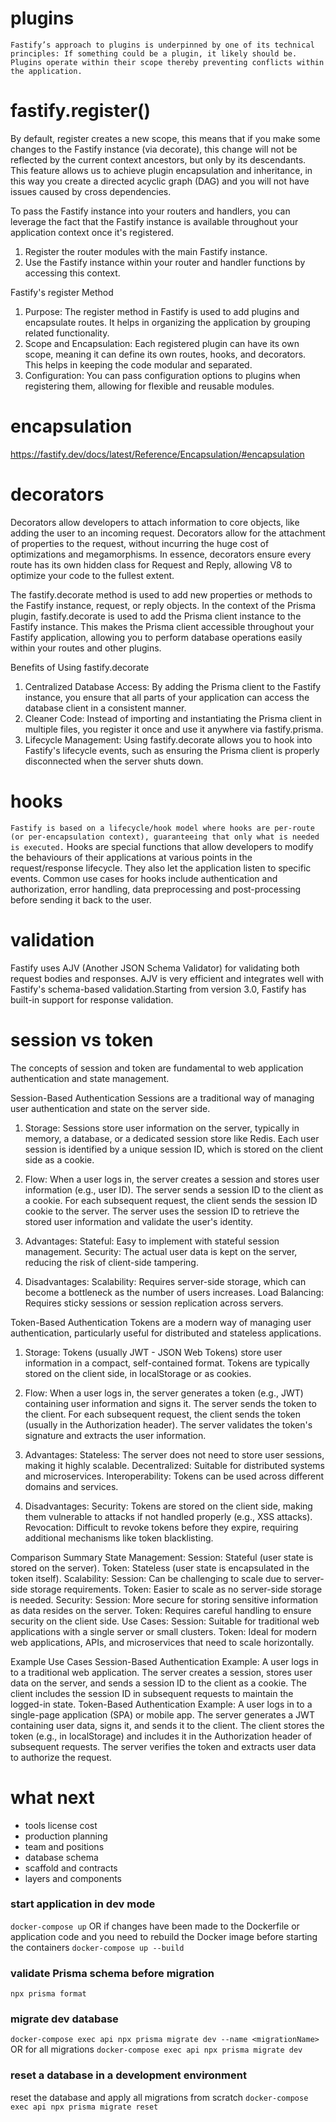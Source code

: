 # plugins
`Fastify’s approach to plugins is underpinned by one of its technical principles: If something could be a plugin, it likely should be.`
`Plugins operate within their scope thereby preventing conflicts within the application.`
# fastify.register()
By default, register creates a new scope, this means that if you make some changes to the Fastify instance (via decorate), this change will not be reflected by the current context ancestors, but only by its descendants. This feature allows us to achieve plugin encapsulation and inheritance, in this way you create a directed acyclic graph (DAG) and you will not have issues caused by cross dependencies.

To pass the Fastify instance into your routers and handlers, you can leverage the fact that the Fastify instance is available throughout your application context once it's registered.
1. Register the router modules with the main Fastify instance.
2. Use the Fastify instance within your router and handler functions by accessing this context.

Fastify's register Method
  1. Purpose: The register method in Fastify is used to add plugins and encapsulate routes. It helps in organizing the application by grouping related functionality.
  2. Scope and Encapsulation: Each registered plugin can have its own scope, meaning it can define its own routes, hooks, and decorators. This helps in keeping the code modular and separated.
  3. Configuration: You can pass configuration options to plugins when registering them, allowing for flexible and reusable modules.

# encapsulation
https://fastify.dev/docs/latest/Reference/Encapsulation/#encapsulation

# decorators
Decorators allow developers to attach information to core objects, like adding the user to an incoming request. Decorators allow for the attachment of properties to the request, without incurring the huge cost of optimizations and megamorphisms.
In essence, decorators ensure every route has its own hidden class for Request and Reply, allowing V8 to optimize your code to the fullest extent.

The fastify.decorate method is used to add new properties or methods to the Fastify instance, request, or reply objects. In the context of the Prisma plugin, fastify.decorate is used to add the Prisma client instance to the Fastify instance. This makes the Prisma client accessible throughout your Fastify application, allowing you to perform database operations easily within your routes and other plugins.

Benefits of Using fastify.decorate
1. Centralized Database Access: By adding the Prisma client to the Fastify instance, you ensure that all parts of your application can access the database client in a consistent manner.
2. Cleaner Code: Instead of importing and instantiating the Prisma client in multiple files, you register it once and use it anywhere via fastify.prisma.
3. Lifecycle Management: Using fastify.decorate allows you to hook into Fastify's lifecycle events, such as ensuring the Prisma client is properly disconnected when the server shuts down.

# hooks
`Fastify is based on a lifecycle/hook model where hooks are per-route (or per-encapsulation context), guaranteeing that only what is needed is executed.`
Hooks are special functions that allow developers to modify the behaviours of their applications at various points in the request/response lifecycle. They also let the application listen to specific events. Common use cases for hooks include authentication and authorization, error handling, data preprocessing and post-processing before sending it back to the user.

# validation
Fastify uses AJV (Another JSON Schema Validator) for validating both request bodies and responses. AJV is very efficient and integrates well with Fastify's schema-based validation.Starting from version 3.0, Fastify has built-in support for response validation.

# session vs token
The concepts of session and token are fundamental to web application authentication and state management.

Session-Based Authentication
Sessions are a traditional way of managing user authentication and state on the server side.

   1. Storage:
   Sessions store user information on the server, typically in memory, a database, or a dedicated session store like Redis.
   Each user session is identified by a unique session ID, which is stored on the client side as a cookie.

   2. Flow:
   When a user logs in, the server creates a session and stores user information (e.g., user ID).
   The server sends a session ID to the client as a cookie.
   For each subsequent request, the client sends the session ID cookie to the server.
   The server uses the session ID to retrieve the stored user information and validate the user's identity.

   3. Advantages:
   Stateful: Easy to implement with stateful session management.
   Security: The actual user data is kept on the server, reducing the risk of client-side tampering.

   4. Disadvantages:
   Scalability: Requires server-side storage, which can become a bottleneck as the number of users increases.
   Load Balancing: Requires sticky sessions or session replication across servers.

Token-Based Authentication
Tokens are a modern way of managing user authentication, particularly useful for distributed and stateless applications.

   1. Storage:
   Tokens (usually JWT - JSON Web Tokens) store user information in a compact, self-contained format.
   Tokens are typically stored on the client side, in localStorage or as cookies.

   2. Flow:
   When a user logs in, the server generates a token (e.g., JWT) containing user information and signs it.
   The server sends the token to the client.
   For each subsequent request, the client sends the token (usually in the Authorization header).
   The server validates the token's signature and extracts the user information.

   3. Advantages:
   Stateless: The server does not need to store user sessions, making it highly scalable.
   Decentralized: Suitable for distributed systems and microservices.
   Interoperability: Tokens can be used across different domains and services.

   4. Disadvantages:
   Security: Tokens are stored on the client side, making them vulnerable to attacks if not handled properly (e.g., XSS attacks).
  Revocation: Difficult to revoke tokens before they expire, requiring additional mechanisms like token blacklisting.

Comparison Summary
  State Management:
    Session: Stateful (user state is stored on the server).
    Token: Stateless (user state is encapsulated in the token itself).
  Scalability:
    Session: Can be challenging to scale due to server-side storage requirements.
    Token: Easier to scale as no server-side storage is needed.
  Security:
    Session: More secure for storing sensitive information as data resides on the server.
    Token: Requires careful handling to ensure security on the client side.
  Use Cases:
    Session: Suitable for traditional web applications with a single server or small clusters.
    Token: Ideal for modern web applications, APIs, and microservices that need to scale horizontally.

Example Use Cases
  Session-Based Authentication Example:
    A user logs in to a traditional web application.
    The server creates a session, stores user data on the server, and sends a session ID to the client as a cookie.
    The client includes the session ID in subsequent requests to maintain the logged-in state.
  Token-Based Authentication Example:
    A user logs in to a single-page application (SPA) or mobile app.
    The server generates a JWT containing user data, signs it, and sends it to the client.
    The client stores the token (e.g., in localStorage) and includes it in the Authorization header of subsequent requests.
    The server verifies the token and extracts user data to authorize the request.


# what next
  - tools license cost
  - production planning
  - team and positions
  - database schema
  - scaffold and contracts
  - layers and components

### start application in dev mode
`docker-compose up`
OR if changes have been made to the Dockerfile or application code and 
you need to rebuild the Docker image before starting the containers
`docker-compose up --build`

### validate Prisma schema before migration
`npx prisma format`

### migrate dev database
`docker-compose exec api npx prisma migrate dev --name <migrationName>`
OR for all migrations
`docker-compose exec api npx prisma migrate dev`

### reset a database in a development environment
reset the database and apply all migrations from scratch
`docker-compose exec api npx prisma migrate reset`